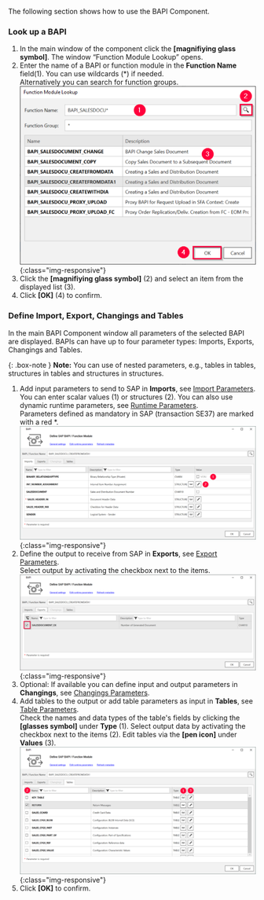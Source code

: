 The following section shows how to use the BAPI Component.

### Look up a BAPI

1. In the main window of the component click the **[magnifiying glass symbol]**. The window “Function Module Lookup” opens.
2. Enter the name of a BAPI or function module in the **Function Name** field(1). You can use wildcards (*) if needed.<br>
Alternatively you can search for function groups.
![Look-Up-Function-Module](/img/content/Look-Up-Function-Module.png){:class="img-responsive"}
3. Click the **[magnifiying glass symbol]** (2) and select an item from the displayed list (3).
4. Click **[OK]** (4) to confirm.

### Define Import, Export, Changings and Tables

In the main BAPI Component window all parameters of the selected BAPI are displayed.
BAPIs can have up to four parameter types: Imports, Exports, Changings and Tables.

{: .box-note }
**Note:** You can use of nested parameters, e.g., tables in tables, structures in tables and structures in structures.<br>

1. Add input parameters to send to SAP in **Imports**, see [Import Parameters](./parameters#import-parameters). <br>
You can enter scalar values (1) or structures (2). You can also use dynamic runtime parameters, see [Runtime Parameters](./edit-runtime-parameters).<br>
Parameters defined as mandatory in SAP (transaction SE37) are marked with a red *. <br>
![Define-Bapi-Data-Source](/img/content/XU-BAPI-Parameters.png){:class="img-responsive"}
2. Define the output to receive from SAP in **Exports**, see [Export Parameters](./parameters#export-parameters). <br>
Select output by activating the checkbox next to the items.<br>
![BAPI export parameters](/img/content/Bapi-Exports-Edit.png){:class="img-responsive"}
3. Optional: If available you can define input and output parameters in **Changings**, see [Changings Parameters](./parameters#changings-parameters).
4. Add tables to the output or add table parameters as input in **Tables**, see [Table Parameters](./parameters#table-parameters). <br>
Check the names and data types of the table's fields by clicking the **[glasses symbol]** under **Type** (1).
Select output data by activating the checkbox next to the items (2).
Edit tables via the **[pen icon]** under **Values** (3).
![BAPI table](/img/content/Bapi-Table-Type.png){:class="img-responsive"}
5. Click **[OK]** to confirm.

